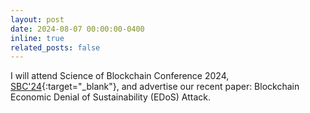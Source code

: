 ```yaml
---
layout: post
date: 2024-08-07 00:00:00-0400
inline: true
related_posts: false
---
```

I will attend Science of Blockchain Conference 2024, [SBC'24](https://www.sbc-conference.com/){:target="\_blank"}, and advertise our recent paper: Blockchain Economic Denial of Sustainability (EDoS) Attack. 